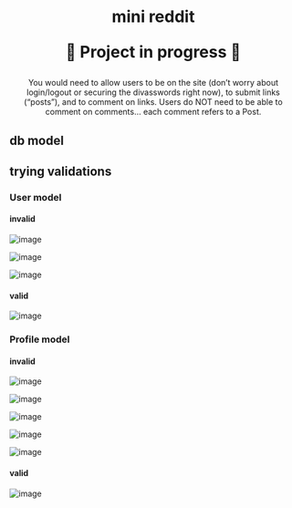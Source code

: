 <h1 align="center">
mini reddit
  
:construction: Project in progress :construction:
</h1>

<div align="center">
You would need to allow users to be on the site (don’t worry about login/logout or securing the divasswords right now), to submit links (“posts”), and to comment on links. Users do NOT need to be able to comment on comments… each comment refers to a Post.
</div>

<div align="left">

<h2>
db model
</h2>

<h2>
trying validations
</h2>


<h3>
User model
</h3>

<h4>
invalid
</h4>

![image](https://user-images.githubusercontent.com/26731448/214912600-d73bbae4-3d09-4625-b59e-6873e9f4b3de.png)

![image](https://user-images.githubusercontent.com/26731448/214912808-04b3a15b-4dee-4fb2-8e2f-ff7e6e234aad.png)

![image](https://user-images.githubusercontent.com/26731448/214917331-6031494b-5f2a-4e44-a065-0d7b4b213008.png)


<h4>
valid
</h4>

![image](https://user-images.githubusercontent.com/26731448/214913211-fc25698a-1b1d-4b49-b275-eb77ecf4c831.png)


<h3>
Profile model
</h3>

<h4>
invalid
</h4>

![image](https://user-images.githubusercontent.com/26731448/214915909-cef8c6c1-33aa-48d3-a2a7-8a0e7617a10c.png)

![image](https://user-images.githubusercontent.com/26731448/214916200-4ebdbe89-06e1-4736-85d4-8f0d525e7246.png)

![image](https://user-images.githubusercontent.com/26731448/214917750-1e05c824-e7d7-46bf-bd17-02eba19be388.png)

![image](https://user-images.githubusercontent.com/26731448/214917826-828f996b-0cba-4ca1-a004-0198c272c667.png)

![image](https://user-images.githubusercontent.com/26731448/214918061-a92fbae3-8e3e-406e-ade2-ea59d7449be7.png)


<h4>
valid
</h4>

![image](https://user-images.githubusercontent.com/26731448/214918510-3a5ca917-dfb9-4b8b-aa62-129189a20395.png)


</div>
